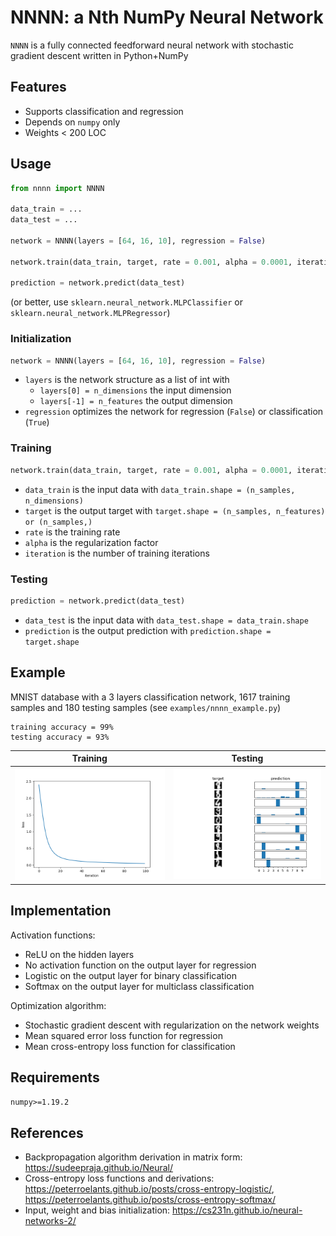 # NNNN: a Nth NumPy Neural Network

`NNNN` is a fully connected feedforward neural network with stochastic gradient descent written in Python+NumPy

## Features

* Supports classification and regression
* Depends on `numpy` only
* Weights < 200 LOC

## Usage

```python
from nnnn import NNNN

data_train = ...
data_test = ...

network = NNNN(layers = [64, 16, 10], regression = False)

network.train(data_train, target, rate = 0.001, alpha = 0.0001, iterations = 100)

prediction = network.predict(data_test)
```

(or better, use `sklearn.neural_network.MLPClassifier` or `sklearn.neural_network.MLPRegressor`)

### Initialization

```python
network = NNNN(layers = [64, 16, 10], regression = False)
```

* `layers` is the network structure as a list of int with
  * `layers[0] = n_dimensions` the input dimension
  * `layers[-1] = n_features` the output dimension
* `regression` optimizes the network for regression (`False`) or classification (`True`)

### Training

```python
network.train(data_train, target, rate = 0.001, alpha = 0.0001, iterations = 100)
```

* `data_train` is the input data with `data_train.shape = (n_samples, n_dimensions)`
* `target` is the output target with `target.shape = (n_samples, n_features) or (n_samples,)`
* `rate` is the training rate
* `alpha` is the regularization factor
* `iteration` is the number of training iterations

### Testing

```python
prediction = network.predict(data_test)
```

* `data_test` is the input data with `data_test.shape = data_train.shape`
* `prediction` is the output prediction with `prediction.shape = target.shape`

## Example

MNIST database with a 3 layers classification network, 1617 training samples and 180 testing samples
(see `examples/nnnn_example.py`)

```
training accuracy = 99%
testing accuracy = 93%
```

Training|Testing
--------|-------
![loss.png](examples/loss.png)|![test.png](examples/test.png)

## Implementation

Activation functions:
* ReLU on the hidden layers
* No activation function on the output layer for regression
* Logistic on the output layer for binary classification
* Softmax on the output layer for multiclass classification

Optimization algorithm:
* Stochastic gradient descent with regularization on the network weights
* Mean squared error loss function for regression
* Mean cross-entropy loss function for classification

## Requirements

`numpy>=1.19.2`

## References

* Backpropagation algorithm derivation in matrix form: https://sudeepraja.github.io/Neural/
* Cross-entropy loss functions and derivations: https://peterroelants.github.io/posts/cross-entropy-logistic/, https://peterroelants.github.io/posts/cross-entropy-softmax/
* Input, weight and bias initialization: https://cs231n.github.io/neural-networks-2/

